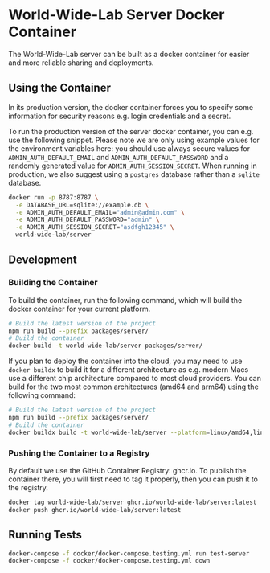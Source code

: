 # World-Wide-Lab Server Docker Container

The World-Wide-Lab server can be built as a docker container for easier and more reliable sharing and deployments.

## Using the Container

In its production version, the docker container forces you to specify some information for security reasons e.g. login credentials and a secret.

To run the production version of the server docker container, you can e.g. use the following snippet. Please note we are only using example values for the environment variables here: you should use always secure values for `ADMIN_AUTH_DEFAULT_EMAIL` and `ADMIN_AUTH_DEFAULT_PASSWORD` and a randomly generated value for `ADMIN_AUTH_SESSION_SECRET`. When running in production, we also suggest using a `postgres` database rather than a `sqlite` database.

```bash
docker run -p 8787:8787 \
  -e DATABASE_URL=sqlite://example.db \
  -e ADMIN_AUTH_DEFAULT_EMAIL="admin@admin.com" \
  -e ADMIN_AUTH_DEFAULT_PASSWORD="admin" \
  -e ADMIN_AUTH_SESSION_SECRET="asdfgh12345" \
  world-wide-lab/server
```

## Development

### Building the Container

To build the container, run the following command, which will build the docker container for your current platform.

```bash
# Build the latest version of the project
npm run build --prefix packages/server/
# Build the container
docker build -t world-wide-lab/server packages/server/
```

If you plan to deploy the container into the cloud, you may need to use `docker buildx` to build it for a different architecture as e.g. modern Macs use a different chip architecture compared to most cloud providers. You can build for the two most common architectures (amd64 and arm64) using the following command:

```bash
# Build the latest version of the project
npm run build --prefix packages/server/
# Build the container
docker buildx build -t world-wide-lab/server --platform=linux/amd64,linux/arm64/v8 packages/server/
```

### Pushing the Container to a Registry

By default we use the GitHub Container Registry: ghcr.io. To publish the container there, you will first need to tag it properly, then you can push it to the registry.

```bash
docker tag world-wide-lab/server ghcr.io/world-wide-lab/server:latest
docker push ghcr.io/world-wide-lab/server:latest
```

## Running Tests

```bash
docker-compose -f docker/docker-compose.testing.yml run test-server
docker-compose -f docker/docker-compose.testing.yml down
```
